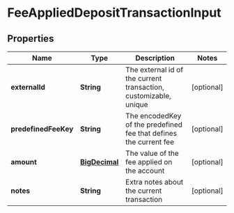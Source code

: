 
# FeeAppliedDepositTransactionInput

## Properties
Name | Type | Description | Notes
------------ | ------------- | ------------- | -------------
**externalId** | **String** | The external id of the current transaction, customizable, unique |  [optional]
**predefinedFeeKey** | **String** | The encodedKey of the predefined fee that defines the current fee |  [optional]
**amount** | [**BigDecimal**](BigDecimal.md) | The value of the fee applied on the account |  [optional]
**notes** | **String** | Extra notes about the current transaction |  [optional]



